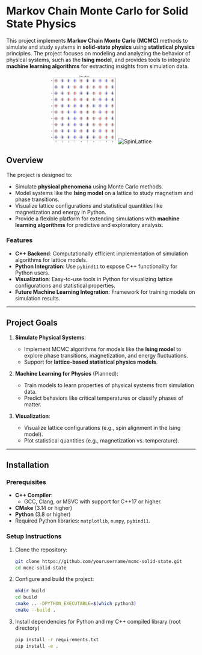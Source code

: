 # **Markov Chain Monte Carlo for Solid State Physics**

This project implements **Markov Chain Monte Carlo (MCMC)** methods to simulate and study systems in **solid-state physics** using **statistical physics** principles. The project focuses on modeling and analyzing the behavior of physical systems, such as the **Ising model**, and provides tools to integrate **machine learning algorithms** for extracting insights from simulation data.

<div align="center">
    
</div>

<p align="center">
  <img src="https://github.com/davidomanovic/mcmc-solid-state/blob/main/output/spin_lattice.png" alt="SpinLattice" width="35%">
  <img src="output/heating_mac.gif" alt="SpinLattice" width="35%">
</p>


## **Overview**
The project is designed to:
- Simulate **physical phenomena** using Monte Carlo methods.
- Model systems like the **Ising model** on a lattice to study magnetism and phase transitions.
- Visualize lattice configurations and statistical quantities like magnetization and energy in Python.
- Provide a flexible platform for extending simulations with **machine learning algorithms** for predictive and exploratory analysis.

### **Features**
- **C++ Backend**: Computationally efficient implementation of simulation algorithms for lattice models.
- **Python Integration**: Use `pybind11` to expose C++ functionality for Python users.
- **Visualization**: Easy-to-use tools in Python for visualizing lattice configurations and statistical properties.
- **Future Machine Learning Integration**: Framework for training models on simulation results.

---

## **Project Goals**
1. **Simulate Physical Systems**:
   - Implement MCMC algorithms for models like the **Ising model** to explore phase transitions, magnetization, and energy fluctuations.
   - Support for **lattice-based statistical physics models**.

2. **Machine Learning for Physics** (Planned):
   - Train models to learn properties of physical systems from simulation data.
   - Predict behaviors like critical temperatures or classify phases of matter.

3. **Visualization**:
   - Visualize lattice configurations (e.g., spin alignment in the Ising model).
   - Plot statistical quantities (e.g., magnetization vs. temperature).

---

## **Installation**

### **Prerequisites**
- **C++ Compiler**:
  - GCC, Clang, or MSVC with support for C++17 or higher.
- **CMake** (3.14 or higher)
- **Python** (3.8 or higher)
- Required Python libraries: `matplotlib`, `numpy`, `pybind11`.

### **Setup Instructions**
1. Clone the repository:
   ```bash
   git clone https://github.com/yourusername/mcmc-solid-state.git
   cd mcmc-solid-state
   
2. Configure and build the project:
   ```bash
   mkdir build
   cd build
   cmake .. -DPYTHON_EXECUTABLE=$(which python3)
   cmake --build .

3. Install dependencies for Python and my C++ compiled library (root directory)
   ```bash
   pip install -r requirements.txt
   pip install -e .


